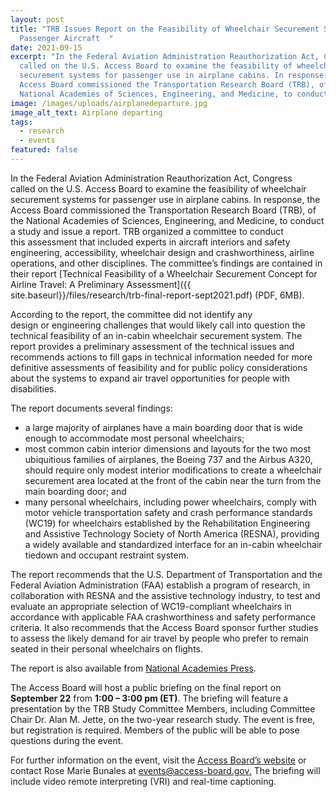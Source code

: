 ```yaml
---
layout: post
title: "TRB Issues Report on the Feasibility of Wheelchair Securement Systems on
  Passenger Aircraft  "
date: 2021-09-15
excerpt: "In the Federal Aviation Administration Reauthorization Act, Congress
  called on the U.S. Access Board to examine the feasibility of wheelchair
  securement systems for passenger use in airplane cabins. In response, the
  Access Board commissioned the Transportation Research Board (TRB), of the
  National Academies of Sciences, Engineering, and Medicine, to conduct . . . "
image: /images/uploads/airplanedeparture.jpg
image_alt_text: Airplane departing
tags:
  - research
  - events
featured: false
---
```

In the Federal Aviation Administration Reauthorization Act, Congress called on the U.S. Access Board to examine the feasibility of wheelchair securement systems for passenger use in airplane cabins. In response, the Access Board commissioned the Transportation Research Board (TRB), of the National Academies of Sciences, Engineering, and Medicine, to conduct a study and issue a report. TRB organized a committee to conduct this assessment that included experts in aircraft interiors and safety engineering, accessibility, wheelchair design and crashworthiness, airline operations, and other disciplines. The committee’s findings are contained in their report [Technical Feasibility of a Wheelchair Securement Concept for Airline Travel: A Preliminary Assessment]({{ site.baseurl}}/files/research/trb-final-report-sept2021.pdf) (PDF, 6MB). 

According to the report, the committee did not identify any design or engineering challenges that would likely call into question the technical feasibility of an in-cabin wheelchair securement system. The report provides a preliminary assessment of the technical issues and recommends actions to fill gaps in technical information needed for more definitive assessments of feasibility and for public policy considerations about the systems to expand air travel opportunities for people with disabilities. 

The report documents several findings: 

* a large majority of airplanes have a main boarding door that is wide enough to accommodate most personal wheelchairs; 
* most common cabin interior dimensions and layouts for the two most ubiquitious families of airplanes, the Boeing 737 and the Airbus A320, should require only modest interior modifications to create a wheelchair securement area located at the front of the cabin near the turn from the main boarding door; and 
* many personal wheelchairs, including power wheelchairs, comply with motor vehicle transportation safety and crash performance standards (WC19) for wheelchairs established by the Rehabilitation Engineering and Assistive Technology Society of North America (RESNA), providing a widely available and standardized interface for an in-cabin wheelchair tiedown and occupant restraint system. 

The report recommends that the U.S. Department of Transportation and the Federal Aviation Administration (FAA) establish a program of research, in collaboration with RESNA and the assistive technology industry, to test and evaluate an appropriate selection of WC19-compliant wheelchairs in accordance with applicable FAA crashworthiness and safety performance criteria. It also recommends that the Access Board sponsor further studies to assess the likely demand for air travel by people who prefer to remain seated in their personal wheelchairs on flights. 

The report is also available from [National Academies Press](https://www.nap.edu/catalog/26323/technical-feasibility-of-a-wheelchair-securement-concept-for-airline-travel).

The Access Board will host a public briefing on the final report on **September 22** from **1:00 – 3:00 pm (ET)**. The briefing will feature a presentation by the TRB Study Committee Members, including Committee Chair Dr. Alan M. Jette, on the two-year research study. The event is free, but registration is required. Members of the public will be able to pose questions during the event. 

For further information on the event, visit the [Access Board’s website](https://www.access-board.gov/about/meetings.html) or contact Rose Marie Bunales at [events@access-board.gov.](mailto:events@access-board.gov) The briefing will include video remote interpreting (VRI) and real-time captioning.
